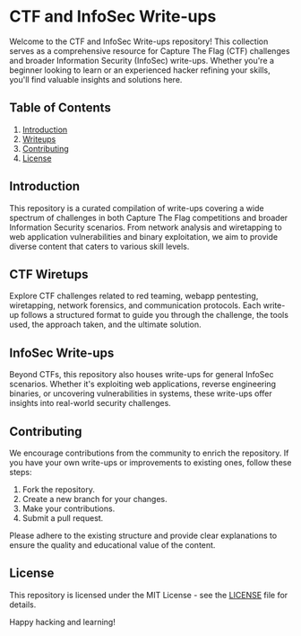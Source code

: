 # CTF and InfoSec Write-ups

Welcome to the CTF and InfoSec Write-ups repository! This collection serves as a comprehensive resource for Capture The Flag (CTF) challenges and broader Information Security (InfoSec) write-ups. Whether you're a beginner looking to learn or an experienced hacker refining your skills, you'll find valuable insights and solutions here.

## Table of Contents

1. [Introduction](#introduction)
2. [Writeups](#Writeups)
3. [Contributing](#contributing)
4. [License](#license)

## Introduction

This repository is a curated compilation of write-ups covering a wide spectrum of challenges in both Capture The Flag competitions and broader Information Security scenarios. From network analysis and wiretapping to web application vulnerabilities and binary exploitation, we aim to provide diverse content that caters to various skill levels.

## CTF Wiretups

Explore CTF challenges related to red teaming, webapp pentesting, wiretapping, network forensics, and communication protocols. Each write-up follows a structured format to guide you through the challenge, the tools used, the approach taken, and the ultimate solution.

## InfoSec Write-ups

Beyond CTFs, this repository also houses write-ups for general InfoSec scenarios. Whether it's exploiting web applications, reverse engineering binaries, or uncovering vulnerabilities in systems, these write-ups offer insights into real-world security challenges.

## Contributing

We encourage contributions from the community to enrich the repository. If you have your own write-ups or improvements to existing ones, follow these steps:

1. Fork the repository.
2. Create a new branch for your changes.
3. Make your contributions.
4. Submit a pull request.

Please adhere to the existing structure and provide clear explanations to ensure the quality and educational value of the content.

## License

This repository is licensed under the MIT License - see the [LICENSE](LICENSE) file for details.

Happy hacking and learning!
